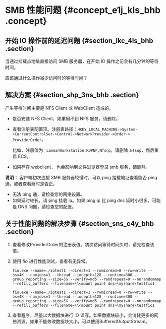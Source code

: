 # SMB 性能问题 {#concept_e1j_kls_bhb .concept}

## 开始 IO 操作前的延迟问题 {#section_lkc_4ls_bhb .section}

当通过挂载点地址直接访问 SMB 服务器，在开始 IO 操作之前会有几分钟的等待时间。

应该通过什么操作减少访问时的等待时间？

## 解决方案 {#section_shp_3ns_bhb .section}

产生等待时间主要是 NFS Client 或 WebClient 造成的。

-   是否安装 NFS Client，如果用不到 NFS 服务，请删除。
-   查看注册表配置项。注册表路径：`HKEY_LOCAL_MACHINE->System->CurrentControlSet->Control->NetworkProvider->Order-> ProviderOrder`。

    比如，注册值为 ` LanmanWorkstation,RDPNP,Nfsnp`，请删除`,Nfsnp`，然后重启 ECS。

-   如果存在 webclient， 也会影响到文件浏览器登录 smb 服务，请删除。

**说明：** 客户端初次连接 SMB 服务器较慢时，可以 ping 挂载地址查看能否 ping 通，或者查看延时是否正。

-   无法 ping 通，请检查您的网络设置。
-   如果延时较长，请 ping 挂载 ip。如果 ping ip 比 ping dns 延时小很多，可能是 DNS 问题，请检查您的配置。

## 关于性能问题的解决步骤 {#section_sns_c4y_bhb .section}

1.  查看修改ProviderOrder的注册表值。初次访问等待时间久时，请先检查该值。
2.  使用 fio 进行性能测试，查看有无异常。

    ```
    fio.exe --name=./iotest1 --direct=1 --rwmixread=0 --rw=write --bs=4K --numjobs=1 --thread --iodepth=128 --runtime=300 --group_reporting --size=5G --verify=md5 --randrepeat=0 --norandommap --refill_buffers --filename=\\<mount point dns>\myshare\testfio1
    
    fio.exe --name=./iotest1 --direct=1 --rwmixread=0 --rw=write --bs=4K --numjobs=1 --thread --iodepth=128 --runtime=300 --group_reporting --size=5G --verify=md5 --randrepeat=0 --norandommap --refill_buffers --filename=\\<mount point dns>\myshare\testfio1
    ```

3.  查看程序，尽量以大数据块进行 IO 读写。如果数据块较小，会消耗更多的网络资源。如果不能修改数据块大小，可以使用BufferedOutputStream。

